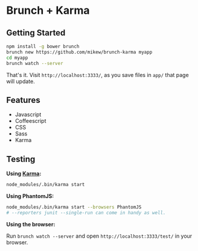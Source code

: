 Brunch + Karma
==============

Getting Started
---------------

```bash
npm install -g bower brunch
brunch new https://github.com/mikew/brunch-karma myapp
cd myapp
brunch watch --server
```

That's it. Visit `http://localhost:3333/`, as you save files in `app/` that
page will update.

Features
--------

- Javascript
- Coffeescript
- CSS
- Sass
- Karma

Testing
-------

**Using [Karma][karma]:**

```bash
node_modules/.bin/karma start
```

**Using PhantomJS:**

```bash
node_modules/.bin/karma start --browsers PhantomJS
# --reporters junit --single-run can come in handy as well.
```

**Using the browser:**

Run `brunch watch --server` and open `http://localhost:3333/test/`
in your browser.

[brunch]: http://brunch.io/
[karma]: http://karma-runner.github.io/
